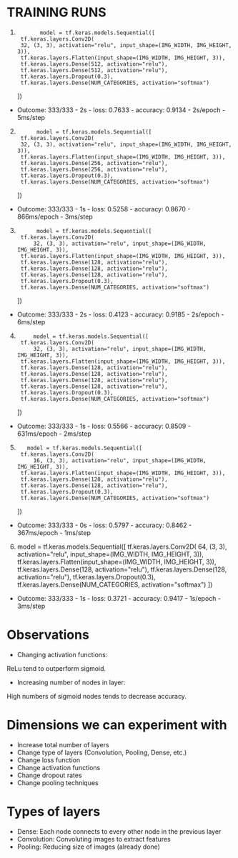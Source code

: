 # TRAINING RUNS

1.            model = tf.keras.models.Sequential([
        tf.keras.layers.Conv2D(
        32, (3, 3), activation="relu", input_shape=(IMG_WIDTH, IMG_HEIGHT, 3)),
        tf.keras.layers.Flatten(input_shape=(IMG_WIDTH, IMG_HEIGHT, 3)),
        tf.keras.layers.Dense(512, activation="relu"),
        tf.keras.layers.Dense(512, activation="relu"),
        tf.keras.layers.Dropout(0.3),
        tf.keras.layers.Dense(NUM_CATEGORIES, activation="softmax")
    ])

- Outcome: 333/333 - 2s - loss: 0.7633 - accuracy: 0.9134 - 2s/epoch - 5ms/step

2.           model = tf.keras.models.Sequential([
        tf.keras.layers.Conv2D(
        32, (3, 3), activation="relu", input_shape=(IMG_WIDTH, IMG_HEIGHT, 3)),
        tf.keras.layers.Flatten(input_shape=(IMG_WIDTH, IMG_HEIGHT, 3)),
        tf.keras.layers.Dense(256, activation="relu"),
        tf.keras.layers.Dense(256, activation="relu"),
        tf.keras.layers.Dropout(0.3),
        tf.keras.layers.Dense(NUM_CATEGORIES, activation="softmax")
    ])

- Outcome: 333/333 - 1s - loss: 0.5258 - accuracy: 0.8670 - 866ms/epoch - 3ms/step

3.           model = tf.keras.models.Sequential([
        tf.keras.layers.Conv2D(
            32, (3, 3), activation="relu", input_shape=(IMG_WIDTH, IMG_HEIGHT, 3)),
        tf.keras.layers.Flatten(input_shape=(IMG_WIDTH, IMG_HEIGHT, 3)),
        tf.keras.layers.Dense(128, activation="relu"),
        tf.keras.layers.Dense(128, activation="relu"),
        tf.keras.layers.Dense(128, activation="relu"),
        tf.keras.layers.Dropout(0.3),
        tf.keras.layers.Dense(NUM_CATEGORIES, activation="softmax")
    ])

- Outcome: 333/333 - 2s - loss: 0.4123 - accuracy: 0.9185 - 2s/epoch - 6ms/step

4.          model = tf.keras.models.Sequential([
        tf.keras.layers.Conv2D(
            32, (3, 3), activation="relu", input_shape=(IMG_WIDTH, IMG_HEIGHT, 3)),
        tf.keras.layers.Flatten(input_shape=(IMG_WIDTH, IMG_HEIGHT, 3)),
        tf.keras.layers.Dense(128, activation="relu"),
        tf.keras.layers.Dense(128, activation="relu"),
        tf.keras.layers.Dense(128, activation="relu"),
        tf.keras.layers.Dense(128, activation="relu"),
        tf.keras.layers.Dropout(0.3),
        tf.keras.layers.Dense(NUM_CATEGORIES, activation="softmax")
    ])

- Outcome: 333/333 - 1s - loss: 0.5566 - accuracy: 0.8509 - 631ms/epoch - 2ms/step

5.        model = tf.keras.models.Sequential([
        tf.keras.layers.Conv2D(
            16, (3, 3), activation="relu", input_shape=(IMG_WIDTH, IMG_HEIGHT, 3)),
        tf.keras.layers.Flatten(input_shape=(IMG_WIDTH, IMG_HEIGHT, 3)),
        tf.keras.layers.Dense(128, activation="relu"),
        tf.keras.layers.Dense(128, activation="relu"),
        tf.keras.layers.Dropout(0.3),
        tf.keras.layers.Dense(NUM_CATEGORIES, activation="softmax")
    ])

- Outcome: 333/333 - 0s - loss: 0.5797 - accuracy: 0.8462 - 367ms/epoch - 1ms/step

6.  model = tf.keras.models.Sequential([
    tf.keras.layers.Conv2D(
    64, (3, 3), activation="relu", input_shape=(IMG_WIDTH, IMG_HEIGHT, 3)),
    tf.keras.layers.Flatten(input_shape=(IMG_WIDTH, IMG_HEIGHT, 3)),
    tf.keras.layers.Dense(128, activation="relu"),
    tf.keras.layers.Dense(128, activation="relu"),
    tf.keras.layers.Dropout(0.3),
    tf.keras.layers.Dense(NUM_CATEGORIES, activation="softmax")
    ])

- Outcome: 333/333 - 1s - loss: 0.3721 - accuracy: 0.9417 - 1s/epoch - 3ms/step

# Observations

- Changing activation functions:

ReLu tend to outperform sigmoid.

- Increasing number of nodes in layer:

High numbers of sigmoid nodes tends to decrease accuracy.

# Dimensions we can experiment with

- Increase total number of layers
- Change type of layers (Convolution, Pooling, Dense, etc.)
- Change loss function
- Change activation functions
- Change dropout rates
- Change pooling techniques

# Types of layers

- Dense: Each node connects to every other node in the previous layer
- Convolution: Convoluting images to extract features
- Pooling: Reducing size of images (already done)
